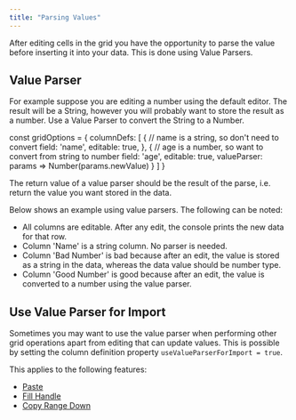 ```yaml
---
title: "Parsing Values"
---
```


After editing cells in the grid you have the opportunity to parse the value before inserting it into your data. This is done using Value Parsers.

## Value Parser

For example suppose you are editing a number using the default editor. The result will be a String, however you will probably want to store the result as a number. Use a Value Parser to convert the String to a Number.

<snippet spaceBetweenProperties="true">
const gridOptions = {
    columnDefs: [
        {
            // name is a string, so don't need to convert
            field: 'name',
            editable: true,
        },
        {
            // age is a number, so want to convert from string to number
            field: 'age',
            editable: true,
            valueParser: params => Number(params.newValue)
        }
    ]
}
</snippet>

<api-documentation source='column-properties/properties.json' section="editing" names='["valueParser"]' ></api-documentation>

The return value of a value parser should be the result of the parse, i.e. return the value you want stored in the data.

Below shows an example using value parsers. The following can be noted:

- All columns are editable. After any edit, the console prints the new data for that row.
- Column 'Name' is a string column. No parser is needed.
- Column 'Bad Number' is bad because after an edit, the value is stored as a string in the data, whereas the data value should be number type.
- Column 'Good Number' is good because after an edit, the value is converted to a number using the value parser.

<grid-example title='Value Parsers' name='example-parsers' type='generated' options='{ "exampleHeight": 550 }'></grid-example>

## Use Value Parser for Import

Sometimes you may want to use the value parser when performing other grid operations apart from editing that can update values. This is possible by setting the column definition property `useValueParserForImport = true`.

<api-documentation source='column-properties/properties.json' section="editing" names='["useValueParserForImport"]' ></api-documentation>

This applies to the following features:
- [Paste](/clipboard/#processing-pasted-data)
- [Fill Handle](/range-selection-fill-handle/)
- [Copy Range Down](/range-selection/#copy-range-down)

